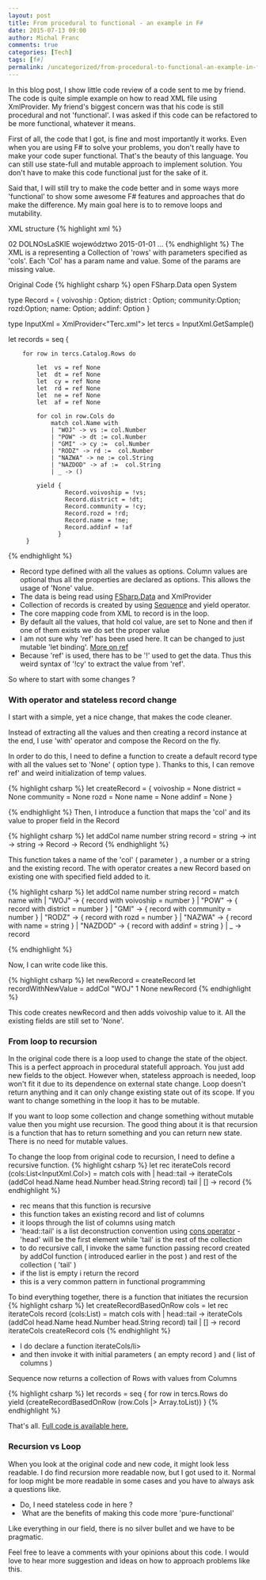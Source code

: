 ```yaml
---
layout: post
title: From procedural to functional - an example in F#
date: 2015-07-13 09:00
author: Michal Franc
comments: true
categories: [Tech]
tags: [f#]
permalink: /uncategorized/from-procedural-to-functional-an-example-in-f/
---
```

In this blog post, I show little code review of a code sent to me by friend. The code is quite simple example on how to read XML file using XmlProvider. My friend's biggest concern was that his code is still procedural and not 'functional'. I was asked if this code can be refactored to be more functional, whatever it means.

First of all, the code that I got, is fine and most importantly it works. Even when you are using F# to solve your problems, you don't really have to make your code super functional. That's the beauty of this language. You can still use state-full and mutable approach to implement solution. You don't have to make this code functional just for the sake of it.

Said that, I will still try to make the code better and in some ways more 'functional' to show some awesome F# features and approaches that do make the difference. My main goal here is to to remove loops and mutability.

XML structure
{% highlight xml %}
<catalog name="TERC" type="all" date="2015-01-01">
 <row>
   <col name="WOJ">02</col>
   <col name="POW"/>
   <col name="GMI"/>
   <col name="RODZ"/>
   <col name="NAZWA">DOLNOsLaSKIE</col>
   <col name="NAZDOD">województwo</col>
   <col name="STAN_NA">2015-01-01<col>
 </row>
...
{% endhighlight %}
The XML is a representing a Collection of 'rows' with parameters specified as 'cols'. Each 'Col' has a param name and value. Some of the params are missing value.

Original Code
{% highlight csharp %}
open FSharp.Data
open System

type Record = {
               voivoship : Option<int>;
               district : Option<int>;
               community:Option<int>;
               rozd:Option<int>;
               name: Option<string>;
               addinf: Option<string> 
              }

type InputXml = XmlProvider<"Terc.xml">
let tercs = InputXml.GetSample()

let records =
    seq {

        for row in tercs.Catalog.Rows do          

            let  vs = ref None
            let  dt = ref None
            let  cy = ref None
            let  rd = ref None
            let  ne = ref None
            let  af = ref None          

            for col in row.Cols do
                match col.Name with
                | "WOJ" -> vs := col.Number
                | "POW" -> dt := col.Number
                | "GMI" -> cy :=  col.Number
                | "RODZ" -> rd :=  col.Number
                | "NAZWA" -> ne := col.String
                | "NAZDOD" -> af :=  col.String
                | _ -> ()

            yield {
                    Record.voivoship = !vs;
                    Record.district = !dt;
                    Record.community = !cy;
                    Record.rozd = !rd;
                    Record.name = !ne;
                    Record.addinf = !af
                  }
         }
{% endhighlight %}
<ul>
	<li>Record type defined with all the values as options. Column values are optional thus all the properties are declared as options. This allows the usage of 'None' value.</li>
	<li>The data is being read using <a href="http://fsharp.github.io/FSharp.Data/">FSharp.Data</a> and XmlProvider</li>
	<li>Collection of records is created by using <a href="https://msdn.microsoft.com/en-us/library/dd233209.aspx">Sequence</a> and yield operator.</li>
	<li>The core mapping code from XML to record is in the loop.</li>
	<li>By default all the values, that hold col value, are set to None and then if one of them exists we do set the proper value</li>
	<li>I am not sure why 'ref' has been used here. It can be changed to just mutable 'let binding'. <a href="https://lorgonblog.wordpress.com/2008/11/09/the-f-ref-type/">More on ref</a></li>
	<li>Because 'ref' is used, there has to be '!' used to get the data. Thus this weird syntax of '!cy' to extract the value from 'ref'.</li>
</ul>
So where to start with some changes ?
<h3>With operator and stateless record change</h3>
I start with a simple, yet a nice change, that makes the code cleaner.

Instead of extracting all the values and then creating a record instance at the end, I use 'with' operator and compose the Record on the fly.

In order to do this, I need to define a function to create a default record type with all the values set to 'None' ( option type ). Thanks to this, I can remove ref' and weird initialization of temp values.

{% highlight csharp %}
let createRecord =
        {
            voivoship = None
            district = None
            community = None
            rozd = None
            name = None
            addinf = None
        }

{% endhighlight %}
Then, I introduce a function that maps the 'col' and its value to proper field in the Record

{% highlight csharp %}
let addCol name number string record = string -> int -> string -> Record -> Record
{% endhighlight %}

This function takes a name of the 'col' ( parameter ) , a number or a string and the existing record. The with operator creates a new Record based on existing one with specified field added to it.

{% highlight csharp %}
let addCol name number string record =
        match name with
        | "WOJ" -> { record with voivoship = number }
        | "POW" -> { record with district = number }
        | "GMI" -> { record with community = number }
        | "RODZ" -> { record with rozd = number }
        | "NAZWA" -> { record with name = string }
        | "NAZDOD" ->  { record with addinf = string }
        | _ -> record

{% endhighlight %}

Now, I can write code like this.

{% highlight csharp %}
let newRecord = createRecord
let recordWithNewValue = addCol "WOJ" 1 None newRecord
{% endhighlight %}

This code creates newRecord and then adds voivoship value to it. All the existing fields are still set to 'None'.
<h3>From loop to recursion</h3>
In the original code there is a loop used to change the state of the object. This is a perfect approach in procedural statefull approach. You just add new fields to the object. However when, stateless approach is needed, loop won't fit it due to its dependence on external state change. Loop doesn't return anything and it can only change existing state out of its scope. If you want to change something in the loop it has to be mutable.

If you want to loop some collection and change something without mutable value then you might use recursion. The good thing about it is that recursion is a function that has to return something and you can return new state. There is no need for mutable values.

To change the loop from original code to recursion, I need to define a recursive function.
{% highlight csharp %}
let rec iterateCols record (cols:List<InputXml.Col>) =
	match cols with
		| head::tail -> iterateCols (addCol head.Name head.Number head.String record) tail
		| [] -> record
{% endhighlight %}

<ul>
	<li>rec means that this function is recursive</li>
	<li>this function takes an existing record and list of columns</li>
	<li>it loops through the list of columns using match</li>
	<li>'head::tail' is a list deconstruction convention using <a href="http://hestia.typepad.com/flatlander/2010/07/f-pattern-matching-for-beginners-part-4-lists-and-recursion.html">cons operator</a> - 'head' will be the first element while 'tail' is the rest of the collection</li>
	<li>to do recursive call, I invoke the same function passing record created by addCol function ( introduced earlier in the post ) and rest of the collection ( 'tail' )</li>
	<li>if the list is empty i return the record</li>
	<li>this is a very common pattern in functional programming</li>
</ul>
To bind everything together, there is a function that initiates the recursion
{% highlight csharp %}
let createRecordBasedOnRow cols =
	let rec iterateCols record (cols:List<InputXml.Col>) =
		match cols with
			| head::tail -> iterateCols (addCol head.Name head.Number head.String record) tail
			| [] -> record
	iterateCols createRecord cols
{% endhighlight %}
<ul>
	<li>I do declare a function iterateCols/li>
	<li>and then invoke it with initial parameters ( an empty record ) and ( list of columns )</li>
</ul>
Sequence now returns a collection of Rows with values from Columns

{% highlight csharp %}
let records =
	seq {
		for row in tercs.Rows do      
			yield (createRecordBasedOnRow (row.Cols |> Array.toList))
		}
{% endhighlight %}

That's all. <a href="http://pastebin.com/yEJAMzDH ">Full code is available here.</a>
<h3>Recursion vs Loop</h3>
When you look at the original code and new code, it might look less readable. I do find recursion more readable now, but I got used to it. Normal for loop might be more readable in some cases and you have to always ask a questions like.
<ul>
	<li>Do, I need stateless code in here ?</li>
	<li> What are the benefits of making this code more 'pure-functional'</li>
</ul>
Like everything in our field, there is no silver bullet and we have to be pragmatic.

Feel free to leave a comments with your opinions about this code. I would love to hear more suggestion and ideas on how to approach problems like this.
